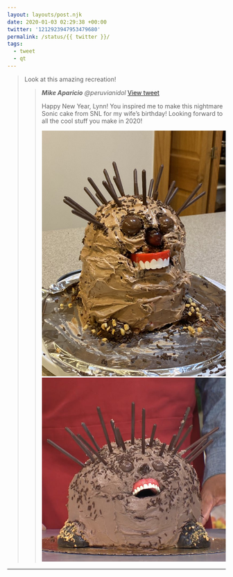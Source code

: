 ```yaml
---
layout: layouts/post.njk
date: 2020-01-03 02:29:38 +00:00
twitter: '1212923947953479680'
permalink: /status/{{ twitter }}/
tags: 
  - tweet
  - qt
---
```


> Look at this amazing recreation! 
> 
> > <cite>**Mike Aparicio** @peruvianidol</cite> [View tweet](https://twitter.com/peruvianidol/status/1212922363878289411)
> > 
> > Happy New Year, Lynn! You inspired me to make this nightmare Sonic cake from SNL for my wife’s birthday! Looking forward to all the cool stuff you make in 2020!
> > 
> > ![](/img/_qt/ENUqcp0WkAEwZVi.jpg)
> > ![](/img/_qt/ENUqco6WkAAOfhp.jpg)

---
